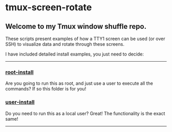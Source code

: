 # tmux-screen-rotate
## Welcome to my Tmux window shuffle repo.

These scripts present examples of how a TTY1 screen can be used (or over SSH) to visualize data and rotate through these screens.

I have included detailed install examples, you just need to decide:

* * *

### [root-install](root-install/)

Are you going to run this as root, and just use a user to execute all the commands? If so this folder is for you!

### [user-install](user-install/)

Do you need to run this as a local user? Great! The functionality is the exact same! 


* * * 
